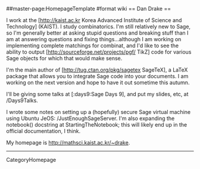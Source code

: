 ##master-page:HomepageTemplate
#format wiki
== Dan Drake ==

I work at the [http://kaist.ac.kr Korea Advanced Institute of Science and Technology] (KAIST). I study combinatorics. I'm still relatively new to Sage, so I'm generally better at asking stupid questions and breaking stuff than I am at answering questions and fixing things...although I am working on implementing complete matchings for combinat, and I'd like to see the ability to output [http://sourceforge.net/projects/pgf/ TikZ] code for various Sage objects for which that would make sense.

I'm the main author of [http://tug.ctan.org/pkg/sagetex SageTeX], a LaTeX package that allows you to integrate Sage code into your documents. I am working on the next version and hope to have it out sometime this autumn.

I'll be giving some talks at [:days9:Sage Days 9], and put my slides, etc, at /Days9Talks.

I wrote some notes on setting up a (hopefully) secure Sage virtual machine using Ubuntu JeOS: /JustEnoughSageServer. I'm also expanding the notebook() docstring at StartingTheNotebook; this will likely end up in the official documentation, I think.

My homepage is http://mathsci.kaist.ac.kr/~drake.

----
CategoryHomepage
